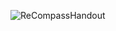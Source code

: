 ![ReCompassHandout](https://user-images.githubusercontent.com/66978285/207696696-8c088084-6d76-48c8-99e3-801d56ecef8b.jpg)
